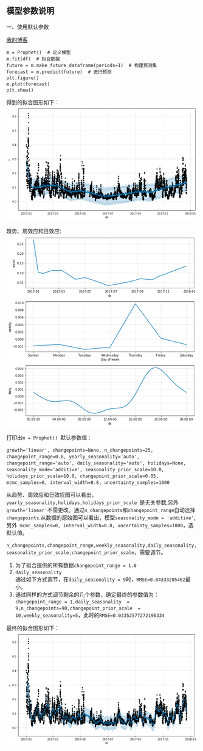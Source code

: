模型参数说明  
---
一、使用默认参数

[我的博客](https://github.com/Blankit)
```
m = Prophet()  # 定义模型
m.fit(df)  # 拟合数据
future = m.make_future_dataframe(periods=1)  # 构建预测集
forecast = m.predict(future)  # 进行预测
plt.figure()
m.plot(forecast)
plt.show()
```
得到的拟合图形如下：  
![orginal_fit](https://github.com/Blankit/try/blob/master/pic/orginal_fit.png) 

趋势、周效应和日效应:  
![components](https://github.com/Blankit/try/blob/master/pic/components.png)  

打印出`m = Prophet() `默认参数值：  

`growth='linear', changepoints=None, n_changepoints=25, changepoint_range=0.8, yearly_seasonality='auto', changepoint_range='auto', daily_seasonality='auto', holidays=None, seasonality_mode='additive', seasonality_prior_scale=10.0, holidays_prior_scale=10.0, changepoint_prior_scale=0.05, mcmc_samples=0, interval_width=0.8, uncertainty_samples=1000`  

从趋势、周效应和日效应图可以看出，`yearly_seasonality,holidays,holidays_prior_scale `是无关参数,另外`growth='linear'`不需更改。通过`n_changepoints`和`changepoint_range`自动选择`changepoints`.从数据的原始图可以看出，模型`seasonality_mode = 'additive'`,另外` mcmc_samples=0, interval_width=0.8, uncertainty_samples=1000`，选默认值。

`n_changepoints,changepoint_range,weekly_seasonality,daily_seasonality,seasonality_prior_scale,changepoint_prior_scale`，需要调节。  
1. 为了拟合提供的所有数据`changepoint_range = 1.0`
2. `daily_seasonality`<br>
通过如下方式调节，在`daily_seasonality = 9`时，`RMSE=0.04333205462`最小。
3. 通过同样的方式调节剩余的几个参数，确定最终的参数值为：
`changepoint_range = 1,daily_seasonality  = 9,n_changepoints=90,changepoint_prior_scale  = 10,weekly_seasonality=5`，此时的`RMSE=0.03352577272190334`

最终的拟合图形如下：
![](https://github.com/Blankit/try/blob/master/pic/complete.png)
